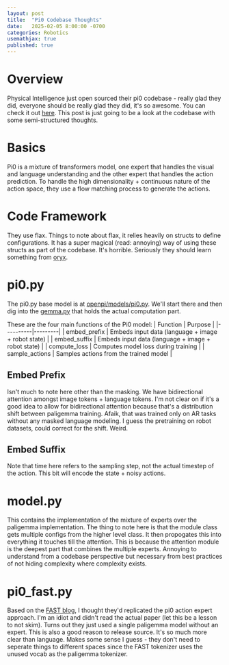 ```yaml
---
layout: post
title:  "Pi0 Codebase Thoughts"
date:   2025-02-05 8:00:00 -0700
categories: Robotics
usemathjax: true
published: true
---
```


# Overview
Physical Intelligence just open sourced their pi0 codebase - really glad they did, everyone should be really glad they did, it's so awesome. You can check it out [here](https://github.com/Physical-Intelligence/openpi). This post is just going to be a look at the codebase with some semi-structured thoughts.

# Basics
Pi0 is a mixture of transformers model, one expert that handles the visual and language understanding and the other expert that handles the action prediction. To handle the high dimensionality + continuous nature of the action space, they use a flow matching process to generate the actions.

# Code Framework
They use flax. Things to note about flax, it relies heavily on structs to define configurations. It has a super magical (read: annoying) way of using these structs as part of the codebase. It's horrible. Seriously they should learn something from [oryx](https://github.com/jax-ml/oryx).

# pi0.py
The pi0.py base model is at [openpi/models/pi0.py](https://github.com/Physical-Intelligence/openpi/blob/main/src/openpi/models/pi0.py). We'll start there and then dig into the [gemma.py](https://github.com/Physical-Intelligence/openpi/blob/main/src/openpi/models/gemma.py) that holds the actual computation part.

These are the four main functions of the Pi0 model:
| Function | Purpose |
|----------|---------|
| embed_prefix | Embeds input data (language + image + robot state) |
| embed_suffix | Embeds input data (language + image + robot state) |
| compute_loss | Computes model loss during training |
| sample_actions | Samples actions from the trained model |

## Embed Prefix
Isn't much to note here other than the masking. We have bidirectional attention amongst image tokens + language tokens. I'm not clear on if it's a good idea to allow for bidirectional attention because that's a distribution shift between paligemma training. Afaik, that was trained only on AR tasks without any masked language modeling. I guess the pretraining on robot datasets, could correct for the shift. Weird.

## Embed Suffix
Note that time here refers to the sampling step, not the actual timestep of the action. This bit will encode the state + noisy actions.

# model.py
This contains the implementation of the mixture of experts over the paligemma implementation. The thing to note here is that the module class gets multiple configs from the higher level class. It then propogates this into everything it touches till the attention. This is because the attention module is the deepest part that combines the multiple experts. Annoying to understand from a codebase perspective but necessary from best practices of not hiding complexity where complexity exists.

# pi0_fast.py
Based on the [FAST blog](https://www.physicalintelligence.company/research/fast), I thought they'd replicated the pi0 action expert approach. I'm an idiot and didn't read the actual paper (let this be a lesson to not skim). Turns out they just used a single paligemma model without an expert. This is also a good reason to release source. It's so much more clear than language. Makes some sense I guess - they don't need to seperate things to different spaces since the FAST tokenizer uses the unused vocab as the paligemma tokenizer.